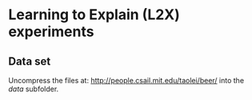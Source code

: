 
# Learning to Explain (L2X) experiments

## Data set
Uncompress the files at: http://people.csail.mit.edu/taolei/beer/ into the *data* subfolder.
